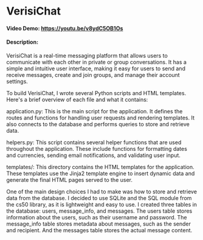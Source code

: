 # VerisiChat

#### Video Demo: https://youtu.be/v8ydC5OB1Os

#### Description:

VerisiChat is a real-time messaging platform that allows users to communicate with each other in private or group conversations. It has a simple and intuitive user interface, making it easy for users to send and receive messages, create and join groups, and manage their account settings.

To build VerisiChat, I wrote several Python scripts and HTML templates. Here's a brief overview of each file and what it contains:

application.py: This is the main script for the application. It defines the routes and functions for handling user requests and rendering templates. It also connects to the database and performs queries to store and retrieve data.

helpers.py: This script contains several helper functions that are used throughout the application. These include functions for formatting dates and currencies, sending email notifications, and validating user input.

templates/: This directory contains the HTML templates for the application. These templates use the Jinja2 template engine to insert dynamic data and generate the final HTML pages served to the user.

One of the main design choices I had to make was how to store and retrieve data from the database. I decided to use SQLite and the SQL module from the cs50 library, as it is lightweight and easy to use. I created three tables in the database: users, message_info, and messages. The users table stores information about the users, such as their username and password. The message_info table stores metadata about messages, such as the sender and recipient. And the messages table stores the actual message content.